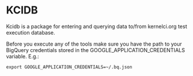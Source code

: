 KCIDB
=====

Kcidb is a package for entering and querying data to/from kernelci.org test
execution database.

Before you execute any of the tools make sure you have the path to your
BigQuery credentials stored in the GOOGLE_APPLICATION_CREDENTIALS variable.
E.g.:

    export GOOGLE_APPLICATION_CREDENTIALS=~/.bq.json

